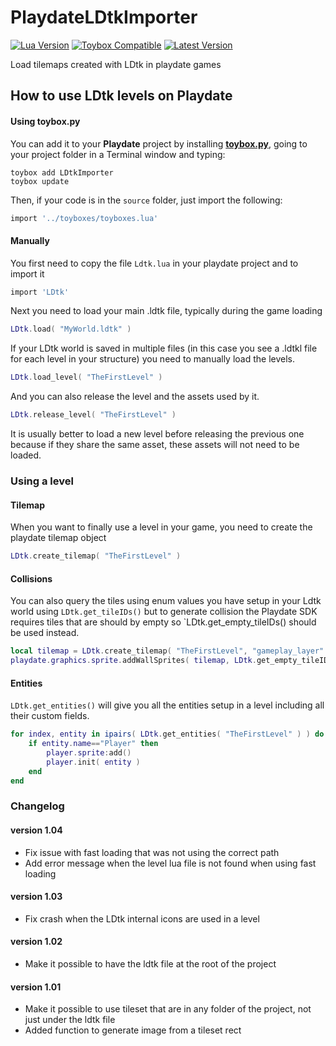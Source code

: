 # PlaydateLDtkImporter

[![Lua Version](https://img.shields.io/badge/Lua-5.4-yellowgreen)](https://lua.org) [![Toybox Compatible](https://img.shields.io/badge/toybox.py-compatible-brightgreen)](https://toyboxpy.io) [![Latest Version](https://img.shields.io/github/v/tag/NicMagnier/PlaydateLDtkImporter)](https://github.com/NicMagnier/PlaydateLDtkImporter/tags)

 Load tilemaps created with LDtk in playdate games

## How to use LDtk levels on Playdate

#### Using toybox.py

You can add it to your **Playdate** project by installing [**toybox.py**](https://toyboxpy.io), going to your project folder in a Terminal window and typing:

```console
toybox add LDtkImporter
toybox update
```

Then, if your code is in the `source` folder, just import the following:

```lua
import '../toyboxes/toyboxes.lua'
```

#### Manually

You first need to copy the file `Ldtk.lua` in your playdate project and to import it

```lua
import 'LDtk'
```

Next you need to load your main .ldtk file, typically during the game loading
```lua
LDtk.load( "MyWorld.ldtk" )
```

If your LDtk world is saved in multiple files (in this case you see a .ldtkl file for each level in your structure) you need to manually load the levels.
```lua
LDtk.load_level( "TheFirstLevel" )
```

And you can also release the level and the assets used by it.
```lua
LDtk.release_level( "TheFirstLevel" )
```

It is usually better to load a new level before releasing the previous one because if they share the same asset, these assets will not need to be loaded.


### Using a level

#### Tilemap
When you want to finally use a level in your game, you need to create the playdate tilemap object
```lua
LDtk.create_tilemap( "TheFirstLevel" ) 
```

#### Collisions
You can also query the tiles using enum values you have setup in your Ldtk world using `LDtk.get_tileIDs()` but to generate collision the Playdate SDK requires tiles that are should by empty so `LDtk.get_empty_tileIDs() should be used instead.
```lua
local tilemap = LDtk.create_tilemap( "TheFirstLevel", "gameplay_layer" ) 
playdate.graphics.sprite.addWallSprites( tilemap, LDtk.get_empty_tileIDs( "TheFirstLevel", "Solid", "gameplay_layer") )
```

#### Entities
`LDtk.get_entities()` will give you all the entities setup in a level including all their custom fields.

```lua
for index, entity in ipairs( LDtk.get_entities( "TheFirstLevel" ) ) do
	if entity.name=="Player" then
		player.sprite:add()
		player.init( entity )
	end
end
```

### Changelog

#### version 1.04
- Fix issue with fast loading that was not using the correct path
- Add error message when the level lua file is not found when using fast loading

#### version 1.03
- Fix crash when the LDtk internal icons are used in a level

#### version 1.02
- Make it possible to have the ldtk file at the root of the project

#### version 1.01
- Make it possible to use tileset that are in any folder of the project, not just under the ldtk file
- Added function to generate image from a tileset rect
